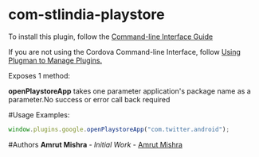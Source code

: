 # com-stlindia-playstore
To install this plugin, follow the <a href="http://cordova.apache.org/docs/en/edge/guide_cli_index.md.html#The%20Command-line%20Interface">Command-line Interface Guide</a>

If you are not using the Cordova Command-line Interface, follow <a href="http://cordova.apache.org/docs/en/edge/guide_plugin_ref_plugman.md.html">Using Plugman to Manage Plugins.</a>

Exposes 1 method:

<b>openPlaystoreApp</b> takes one parameter application's package name as a parameter.No success or error call back required

#Usage Examples:
```javascript
window.plugins.google.openPlaystoreApp("com.twitter.android");
```

#Authors
<b>Amrut Mishra</b> - <i>Initial Work</i> - [Amrut Mishra](https://github.com/amrutmsihra)
